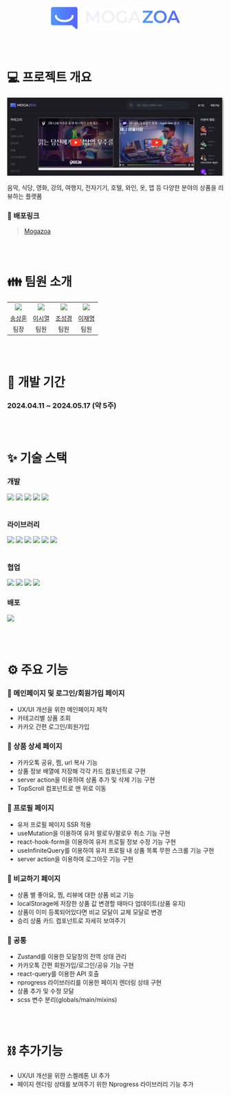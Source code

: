 <div align='center'>
  <img width='300px' src='public/images/logo-L.svg' />
</div>

<br /><br />

# 💻 프로젝트 개요

<img src='public/images/readme1.png'>

<p>음악, 식당, 영화, 강의, 여행지, 전자기기, 호텔, 와인, 옷, 앱 등 다양한 분야의 상품을 리뷰하는 플랫폼</p>

### 🔧 배포링크

> [Mogazoa](https://mogazoa4-1.vercel.app/)

<br /><br />

# 👪 팀원 소개

<table>
    <tr align="center">
        <td><img width="150" src='https://avatars.githubusercontent.com/u/152246452?v=4' /></td>
        <td><img width="150" src='https://avatars.githubusercontent.com/u/85405709?v=4' /></td>
        <td><img width="150" src='https://avatars.githubusercontent.com/u/151587265?v=4' /></td>
        <td><img width="150" src='https://avatars.githubusercontent.com/u/122016324?v=4'/></td>
    </tr>
    <tr align="center">
      <td><a href="https://github.com/Song-Sang">송상훈</a></td>
      <td><a href="https://github.com/siyeol97">이시열</a></td>
      <td><a href="https://github.com/whtjdrud">조성경</a></td>
      <td><a href="https://github.com/Crack-Egg">이재명</a></td>
    </tr>
    <tr align="center">
      <td>팀장</td>
      <td>팀원</td>
      <td>팀원</td>
      <td>팀원</td>
    </tr>
</table>

<br /><br />

# 📆 개발 기간

### 2024.04.11 ~ 2024.05.17 (약 5주)

<br /><br />

# ✨ 기술 스택

### 개발

<div>
  <img height='26px' src='https://img.shields.io/badge/nextjs14-000000?style=for-the-badge&logo=nextdotjs&logoColor=white' />
  <img height='26px' src='https://img.shields.io/badge/react-3178C6?style=for-the-badge&logo=react&logoColor=white' />
  <img height='26px' src='https://img.shields.io/badge/typescript-3178C6?style=for-the-badge&logo=typescript&logoColor=white' />
  <img height='26px' src='https://img.shields.io/badge/javascript-F7DF1E?style=for-the-badge&logo=javascript&logoColor=white' />
  <img height='26px' src='https://img.shields.io/badge/sass-cc6699?style=for-the-badge&logo=sass&logoColor=white' />
</div>

<br />

### 라이브러리

<div>
  <img height='26px' src='https://img.shields.io/badge/reacthookform-EC5990?style=for-the-badge&logo=reacthookform&logoColor=white' />
  <img height='26px' src='https://img.shields.io/badge/axios-5A29E4?style=for-the-badge&logo=axios&logoColor=white' />
  <img height='26px' src='https://img.shields.io/badge/nprogress-006600?style=for-the-badge&logo=nprogress&logoColor=white' />
  <img height='26px' src='https://img.shields.io/badge/zustand-f7a4ad?style=for-the-badge&logo=zustand&logoColor=white' />
  <img height='26px' src='https://img.shields.io/badge/classnames-031b4e?style=for-the-badge&logo=classnames&logoColor=white' />
  <img height='26px' src='https://img.shields.io/badge/reactquery-05d58b?style=for-the-badge&logo=query&logoColor=white' />
</div>

<br />

### 협업

<div>
  <img height='26px' src='https://img.shields.io/badge/eslint-4B32C3?style=for-the-badge&logo=eslint&logoColor=white' />
  <img height='26px' src='https://img.shields.io/badge/prettier-F7B93E?style=for-the-badge&logo=prettier&logoColor=white' />
  <img height='26px' src='https://img.shields.io/badge/github-181717?style=for-the-badge&logo=github&logoColor=white' />
  <img height='26px' src='https://img.shields.io/badge/discord-5865F2?style=for-the-badge&logo=discord&logoColor=white' />
</div>

### 배포

<img height='26px' src='https://img.shields.io/badge/Vercel-000000?style=flat-square&logo=Vercel&logoColor=white' />

<br /><br />

# ⚙️ 주요 기능

### 📄 메인페이지 및 로그인/회원가입 페이지

- UX/UI 개선을 위한 메인페이지 제작
- 카테고리별 상품 조회
- 카카오 간편 로그인/회원가입

### 📄 상품 상세 페이지

- 카카오톡 공유, 찜, url 복사 기능
- 상품 정보 배열에 저장해 각각 카드 컴포넌트로 구현
- server action을 이용하여 상품 추가 및 삭제 기능 구현
- TopScroll 컴포넌트로 맨 위로 이동

### 📄 프로필 페이지

- 유저 프로필 페이지 SSR 적용
- useMutation을 이용하여 유저 팔로우/팔로우 취소 기능 구현
- react-hook-form을 이용하여 유저 프로필 정보 수정 기능 구현
- useInfiniteQuery를 이용하여 유저 프로필 내 상품 목록 무한 스크롤 기능 구현
- server action을 이용하여 로그아웃 기능 구현

### 📄 비교하기 페이지

- 상품 별 좋아요, 찜, 리뷰에 대한 상품 비교 기능
- localStorage에 저장한 상품 값 변경할 때마다 업데이트(상품 유지)
- 상품이 이미 등록되어있다면 비교 모달이 교체 모달로 변경
- 승리 상품 카드 컴포넌트로 자세히 보여주기

### 📄 공통

- Zustand를 이용한 모달창의 전역 상태 관리
- 카카오톡 간편 회원가입/로그인/공유 기능 구현
- react-query를 이용한 API 호츌
- nprogress 라이브러리를 이용한 페이지 렌더링 상태 구현
- 상품 추가 및 수정 모달
- scss 변수 분리(globals/main/mixins)

<br /><br />

# ⛓️ 추가기능

- UX/UI 개선을 위한 스켈레톤 UI 추가
- 페이지 렌더링 상태를 보여주기 위한 Nprogress 라이브러리 기능 추가

<br /><br />
